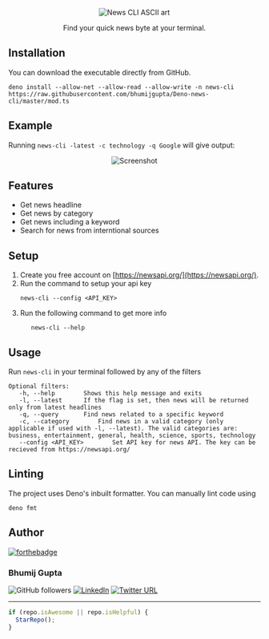 <p align="center"><img src="https://github.com/bhumijgupta/Deno-news-cli/raw/master/assets/banner.png" alt="News CLI ASCII art"/></p>
<p align="center">Find your quick news byte at your terminal.</p>

## Installation

You can download the executable directly from GitHub.

```
deno install --allow-net --allow-read --allow-write -n news-cli https://raw.githubusercontent.com/bhumijgupta/Deno-news-cli/master/mod.ts
```

## Example

Running `news-cli -latest -c technology -q Google` will give output:

<p align="center"><img src="https://github.com/bhumijgupta/Deno-news-cli/raw/master/assets/screenshot.png" alt="Screenshot"/></p>

## Features

- Get news headline
- Get news by category
- Get news including a keyword
- Search for news from interntional sources

## Setup

1. Create you free account on [https://newsapi.org/](https://newsapi.org/).
2. Run the command to setup your api key
   ```
   news-cli --config <API_KEY>
   ```
3. Run the following command to get more info
   ```
      news-cli --help
   ```

## Usage

Run `news-cli` in your terminal followed by any of the filters

```
Optional filters:
   -h, --help		 Shows this help message and exits
   -l, --latest		 If the flag is set, then news will be returned only from latest headlines
   -q, --query		 Find news related to a specific keyword
   -c, --category		 Find news in a valid category (only applicable if used with -l, --latest). The valid categories are: business, entertainment, general, health, science, sports, technology
   --config <API_KEY>		 Set API key for news API. The key can be recieved from https://newsapi.org/
```

## Linting

The project uses Deno's inbuilt formatter. You can manually lint code using

```
deno fmt
```

## Author

[![forthebadge](https://forthebadge.com/images/badges/built-with-love.svg)](https://forthebadge.com)

### Bhumij Gupta

![GitHub followers](https://img.shields.io/github/followers/bhumijgupta?label=Follow&style=social) [![LinkedIn](https://img.shields.io/static/v1.svg?label=connect&message=@bhumijgupta&color=success&logo=linkedin&style=flat&logoColor=white)](https://www.linkedin.com/in/bhumijgupta/) [![Twitter URL](https://img.shields.io/twitter/url?style=social&url=http%3A%2F%2Ftwitter.com%2Fbhumijgupta)](https://twitter.com/bhumijgupta)

---

```javascript
if (repo.isAwesome || repo.isHelpful) {
  StarRepo();
}
```
